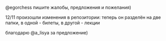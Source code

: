 @egorchess пишите жалобы, предложения и пожелания)

12/11 произошли изменения в репозитории:
теперь он разделён на две папки, в одной - билеты, в другой - лекции

благодарю @a_lisya за предложение)